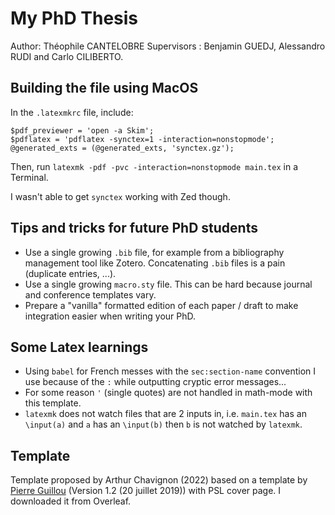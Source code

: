 # My PhD Thesis

Author: Théophile CANTELOBRE
Supervisors : Benjamin GUEDJ, Alessandro RUDI and Carlo CILIBERTO.

## Building the file using MacOS
In the `.latexmkrc` file, include:
```
$pdf_previewer = 'open -a Skim';
$pdflatex = 'pdflatex -synctex=1 -interaction=nonstopmode';
@generated_exts = (@generated_exts, 'synctex.gz');
```
Then, run `latexmk -pdf -pvc -interaction=nonstopmode main.tex` in a Terminal.

I wasn't able to get `synctex` working with Zed though.

## Tips and tricks for future PhD students

- Use a single growing `.bib` file, for example from a bibliography management tool like Zotero. Concatenating `.bib` files is a pain (duplicate entries, ...).
- Use a single growing `macro.sty` file. This can be hard because journal and conference templates vary.
- Prepare a "vanilla" formatted edition of each paper / draft to make integration easier when writing your PhD.

## Some Latex learnings
- Using  `babel` for French messes with the `sec:section-name` convention I use because of the `:` while outputting cryptic error messages...
- For some reason `'` (single quotes) are not handled in math-mode with this template.
- `latexmk` does not watch files that are 2 inputs in, i.e. `main.tex` has an `\input(a)` and `a` has an `\input(b)` then `b` is not watched by `latexmk`.

## Template
Template proposed by Arthur Chavignon (2022) based on a template by [Pierre Guillou](https://pierre.guillou.net/psl-cover/2018/) (Version 1.2 (20 juillet 2019)) with PSL cover page.
I downloaded it from Overleaf.
